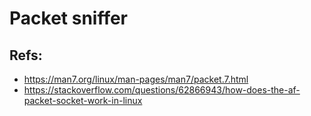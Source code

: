 # Packet sniffer

## Refs:

- https://man7.org/linux/man-pages/man7/packet.7.html
- https://stackoverflow.com/questions/62866943/how-does-the-af-packet-socket-work-in-linux
